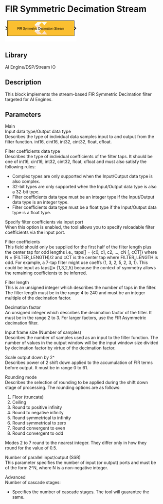 # FIR Symmetric Decimation Stream

  
![](./Images/block.png)  

## Library

AI Engine/DSP/Stream IO

## Description

This block implements the stream-based FIR Symmetric Decimation filter
targeted for AI Engines.

## Parameters

Main  
Input data type/Output data type  
Describes the type of individual data samples input to and output from
the filter function. int16, cint16, int32, cint32, float, cfloat.

Filter coefficients data type  
Describes the type of individual coefficients of the filter taps. It
should be one of int16, cint16, int32, cint32, float, cfloat and must
also satisfy the following rules:

- Complex types are only supported when the Input/Output data type is
  also complex.
- 32-bit types are only supported when the Input/Output data type is
  also a 32-bit type.
- Filter coefficients data type must be an integer type if the
  Input/Output data type is an integer type.
- Filter coefficients data type must be a float type if the Input/Output
  data type is a float type.

Specify filter coefficients via input port  
When this option is enabled, the tool allows you to specify reloadable
filter coefficients via the input port.

Filter coefficients  
This field should only be supplied for the first half of the filter
length plus the center tap for odd lengths i.e., taps\[\] = {c0, c1, c2,
..., cN \[, cCT\]} where N = (FILTER_LENGTH)/2 and cCT is the center tap
where FILTER_LENGTH is odd. For example, a 7-tap filter might use coeffs
(1, 3, 2, 5, 2, 3, 1). This could be input as taps\[\]= {1,3,2,5}
because the context of symmetry allows the remaining coefficients to be
inferred.

Filter length  
This is an unsigned integer which describes the number of taps in the
filter. The filter length must be in the range 4 to 240 and must be an
integer multiple of the decimation factor.

Decimation factor  
An unsigned integer which describes the decimation factor of the filter.
It must be in the range 2 to 3. For larger factors, use the FIR
Asymmetric decimation filter.

Input frame size (Number of samples)  
Describes the number of samples used as an input to the filter function.
The number of values in the output window will be the input window size
divided by decimation factor by virtue of the decimation factor.

Scale output down by 2^  
Describes power of 2 shift down applied to the accumulation of FIR terms
before output. It must be in range 0 to 61.

Rounding mode  
Describes the selection of rounding to be applied during the shift down
stage of processing. The rounding options are as follows:

1.  Floor (truncate)
2.  Ceiling
3.  Round to positive infinity
4.  Round to negative infinity
5.  Round symmetrical to infinity
6.  Round symmetrical to zero
7.  Round convergent to even
8.  Round convergent to odd

Modes 2 to 7 round to the nearest integer. They differ only in how they
round for the value of 0.5.

Number of parallel input/output (SSR)  
This parameter specifies the number of input (or output) ports and must
be of the form 2^N, where N is a non-negative integer.

Advanced  
Number of cascade stages:

- Specifies the number of cascade stages. The tool will guarantee the
  same.
